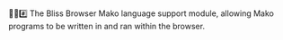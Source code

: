 🌳️🌐️#️⃣️ The Bliss Browser Mako language support module, allowing Mako programs to be written in and ran within the browser.
